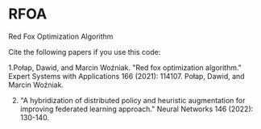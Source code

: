 # RFOA
Red Fox Optimization Algorithm

Cite the following papers if you use this code:

1.Połap, Dawid, and Marcin Woźniak. "Red fox optimization algorithm." Expert Systems with Applications 166 (2021): 114107.
Połap, Dawid, and Marcin Woźniak.

2. "A hybridization of distributed policy and heuristic augmentation for improving federated learning approach." Neural Networks 146 (2022): 130-140.